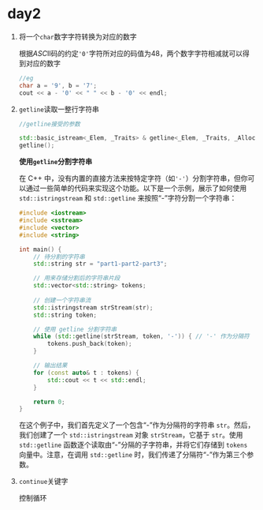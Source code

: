 # day2

1. 将一个`char`数字字符转换为对应的数字

   根据$ASCⅡ$码的约定`'0'`字符所对应的码值为48，两个数字字符相减就可以得到对应的数字

   ````c++
   //eg
   char a = '9', b = '7';
   cout << a - '0' << "	" << b - '0' << endl;
   ````

   

2. `getline`读取一整行字符串

   ````cpp
   //getline接受的参数
   
   std::basic_istream<_Elem, _Traits> & getline<_Elem, _Traits, _Alloc>(std::basic_istream<_Elem, _Traits> &&_Istr, std::basic_string<_Elem, _Traits, _Alloc> &_Str)l
   getline();
   ````

   

   **使用`getline`分割字符串**

   在 C++ 中，没有内置的直接方法来按特定字符（如``'-'``）分割字符串，但你可以通过一些简单的代码来实现这个功能。以下是一个示例，展示了如何使用 `std::istringstream` 和 `std::getline` 来按照“-”字符分割一个字符串：

   ```cpp
   #include <iostream>
   #include <sstream>
   #include <vector>
   #include <string>
   
   int main() {
       // 待分割的字符串
       std::string str = "part1-part2-part3";
   
       // 用来存储分割后的字符串片段
       std::vector<std::string> tokens;
       
       // 创建一个字符串流
       std::istringstream strStream(str);
       std::string token;
   
       // 使用 getline 分割字符串
       while (std::getline(strStream, token, '-')) { // '-' 作为分隔符
           tokens.push_back(token);
       }
   
       // 输出结果
       for (const auto& t : tokens) {
           std::cout << t << std::endl;
       }
   
       return 0;
   }
   ```

   在这个例子中，我们首先定义了一个包含“-”作为分隔符的字符串 `str`。然后，我们创建了一个 `std::istringstream` 对象 `strStream`，它基于 `str`。使用 `std::getline` 函数逐个读取由“-”分隔的子字符串，并将它们存储到 `tokens` 向量中。注意，在调用 `std::getline` 时，我们传递了分隔符“-”作为第三个参数。

3. `continue`关键字

   控制循环




